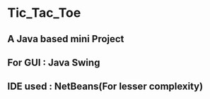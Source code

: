 # Tic_Tac_Toe
## A Java based mini Project
## For GUI : Java Swing
## IDE used : NetBeans(For lesser complexity)
